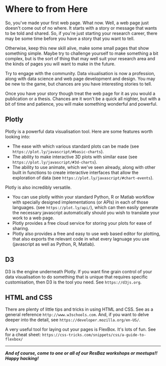 # Where to from Here

So, you've made your first web page.  What now.  Well, a web page just doesn't come out of no where.  It starts with a story or message that wants to be told and shared.  So, if you're just starting your research career, there may be some time before you have a story that you want to tell.

Otherwise, keep this new skill alive, make some small pages that show something simple.  Maybe try to challenge yourself to make something a bit complex, but is the sort of thing that may well suit your research area and the kinds of pages you will want to make in the future.

Try to engage with the community.  Data visualisation is now a profession, along with data science and web page development and design.  You may be new to the game, but chances are you have interesting stories to tell.

Once you have your story though treat the web page for it as you would a publication or a thesis.  Chances are it won't be a quick all nighter, but with a bit of time and patience, you will make something wonderful and powerful.



## Plotly

Plotly is a powerful data visualisation tool.  Here are some features worth looking into:

* The ease with which various standard plots can be made \(see `https://plot.ly/javascript/#basic-charts`\).
* The ability to make interactive 3D plots with similar ease \(see `https://plot.ly/javascript/#3d-charts`\).
* The ability to use animate, which we've seen already, along with other built in functions to create interactive interfaces that allow the exploration of data \(see `https://plot.ly/javascript/#chart-events`\).

Plotly is also incredibly versatile.

* You can use plotly within your standard Python, R or Matlab workflow with specially designed implementations \(or APIs\) in each of those languages. \(see `https://plot.ly/api/`\), which can then easily generate the necessary javascript automatically should you wish to translate your work to a web page.
* Plotly provides a free cloud service for storing your plots for ease of sharing.
* Plotly also provides a free and easy to use web based editor for plotting, that also exports the relevant code in what every lagnuage you use \(javascript as well as Python, R, Matlab\).

## D3

D3 is the engine underneath Plotly.  If you want fine grain control of your data visualisation to do something that is unique that requires specific customisation, then D3 is the tool you need.  See `https://d3js.org`.

## HTML and CSS

There are plenty of little tips and tricks in using HTML and CSS.  See as a general reference `http://www.w3schools.com`.  And, if you want to delve deeper into the detail, see `https://developer.mozilla.org/en-US/`.

A very useful tool for laying out your pages is FlexBox.  It's lots of fun.  See for a cheat sheet: `https://css-tricks.com/snippets/css/a-guide-to-flexbox/`

---

_**And of course, come to one or all of our ResBaz workshops or meetups!!  Happy hacking!**_

